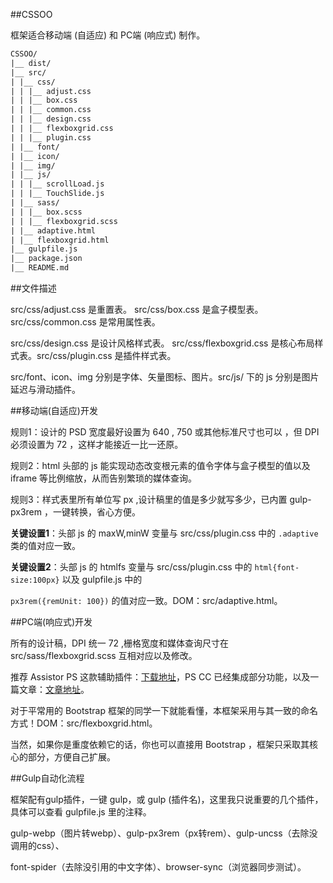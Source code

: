 ﻿##CSSOO

框架适合移动端 (自适应) 和 PC端 (响应式) 制作。

```txt
CSSOO/
|__ dist/
|__ src/
| |__ css/
| | |__ adjust.css
| | |__ box.css
| | |__ common.css
| | |__ design.css
| | |__ flexboxgrid.css
| | |__ plugin.css
| |__ font/
| |__ icon/
| |__ img/
| |__ js/
| | |__ scrollLoad.js
| | |__ TouchSlide.js
| |__ sass/
| | |__ box.scss
| | |__ flexboxgrid.scss
| |__ adaptive.html
| |__ flexboxgrid.html
|__ gulpfile.js
|__ package.json
|__ README.md
```
##文件描述

src/css/adjust.css 是重置表。 src/css/box.css 是盒子模型表。src/css/common.css 是常用属性表。

src/css/design.css 是设计风格样式表。 src/css/flexboxgrid.css 是核心布局样式表。src/css/plugin.css 是插件样式表。

src/font、icon、img 分别是字体、矢量图标、图片。src/js/ 下的 js 分别是图片延迟与滑动插件。

##移动端(自适应)开发

规则1：设计的 PSD 宽度最好设置为 640 , 750 或其他标准尺寸也可以 ，但 DPI 必须设置为 72 ，这样才能接近一比一还原。

规则2：html 头部的 js 能实现动态改变根元素的值令字体与盒子模型的值以及 iframe 等比例缩放，从而告别繁琐的媒体查询。

规则3：样式表里所有单位写 px ,设计稿里的值是多少就写多少，已内置 gulp-px3rem ，一键转换，省心方便。

**关键设置1**：头部 js 的 maxW,minW 变量与 src/css/plugin.css 中的 `.adaptive` 类的值对应一致。

**关键设置2**：头部 js 的 htmlfs 变量与 src/css/plugin.css 中的 `html{font-size:100px}` 以及 gulpfile.js 中的

 `px3rem({remUnit: 100})` 的值对应一致。DOM：src/adaptive.html。

##PC端(响应式)开发

所有的设计稿，DPI 统一 72 ,栅格宽度和媒体查询尺寸在 src/sass/flexboxgrid.scss 互相对应以及修改。

推荐 Assistor PS 这款辅助插件：[下载地址](http://witstudio.net/)，PS CC 已经集成部分功能，以及一篇文章：[文章地址](http://blog.163.com/zbj_jbz/blog/static/21261516420168184538395/)。

对于平常用的 Bootstrap 框架的同学一下就能看懂，本框架采用与其一致的命名方式！DOM：src/flexboxgrid.html。

当然，如果你是重度依赖它的话，你也可以直接用 Bootstrap ，框架只采取其核心的部分，方便自己扩展。

##Gulp自动化流程

框架配有gulp插件，一键 gulp，或 gulp (插件名)，这里我只说重要的几个插件，具体可以查看 gulpfile.js 里的注释。

gulp-webp（图片转webp）、gulp-px3rem（px转rem）、gulp-uncss（去除没调用的css）、

font-spider（去除没引用的中文字体）、browser-sync（浏览器同步测试）。